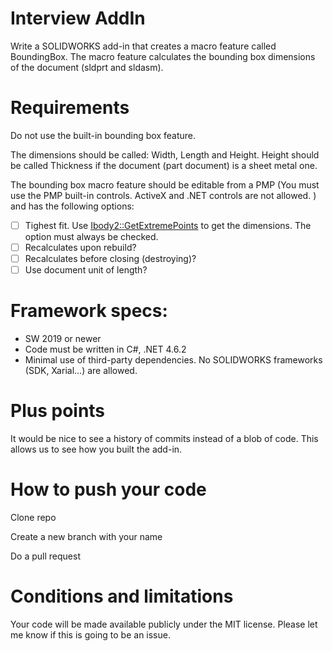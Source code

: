 # Interview AddIn

Write a SOLIDWORKS add-in that creates a macro feature called BoundingBox. The macro feature calculates the bounding box dimensions of the document (sldprt and sldasm).

# Requirements

Do not use the built-in bounding box feature.

The dimensions should be called: Width, Length and Height. Height should be called Thickness if the document (part document) is a sheet metal one. 

The bounding box macro feature should be editable from a PMP (You must use the PMP built-in controls. ActiveX and .NET controls are not allowed. 
 ) and has the following options: 

- [ ] Tighest fit. Use [Ibody2::GetExtremePoints](https://help.solidworks.com/2021/english/api/sldworksapi/solidworks.interop.sldworks~solidworks.interop.sldworks.ibody2~getextremepoint.html) to get the dimensions. The option must always be checked. 
- [ ] Recalculates upon rebuild?
- [ ] Recalculates before closing (destroying)?
- [ ] Use document unit of length?

# Framework specs:

- SW 2019 or newer
- Code must be written in C#, .NET 4.6.2
- Minimal use of third-party dependencies. No SOLIDWORKS frameworks (SDK, Xarial...) are allowed.


# Plus points
It would be nice to see a history of commits instead of a blob of code. This allows us to see how you built the add-in.


# How to push your code 

Clone repo

Create a new branch with your name

Do a pull request 

# Conditions and limitations

Your code will be made available publicly under the MIT license. Please let me know if this is going to be an issue. 
